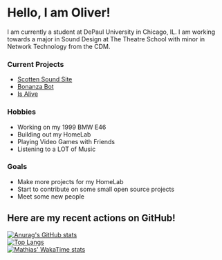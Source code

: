 # Hello, I am Oliver!

I am currently a student at DePaul University in Chicago, IL. I am working towards a major in Sound Design at The Theatre School with minor in Network Technology from the CDM.

### Current Projects
- [Scotten Sound Site](https://github.com/Scotten-Labs/Scotten-Sound-Site)
- [Bonanza Bot](https://github.com/Scotten-Labs/Bonanza-Bot)
- [Is Alive](https://github.com/Scotten-Labs/Is-Alive)

### Hobbies
- Working on my 1999 BMW E46
- Building out my HomeLab
- Playing Video Games with Friends
- Listening to a LOT of Music

### Goals
- Make more projects for my HomeLab
- Start to contribute on some small open source projects
- Meet some new people

## Here are my recent actions on GitHub!
[![Anurag's GitHub stats](https://github-readme-stats.vercel.app/api?username=oliv10&show_icons=true&count_private=true&hide_title=true&theme=dark&include_all_commits=true&hide_border=true)](https://github.com/anuraghazra/github-readme-stats)
<br>
[![Top Langs](https://github-readme-stats.vercel.app/api/top-langs/?username=oliv10&theme=dark&hide_border=true&layout=compact)](https://github.com/anuraghazra/github-readme-stats)
<br>
[![Mathias' WakaTime stats](https://github-readme-stats.vercel.app/api/wakatime?username=oliv10&theme=dark&hide_border=true&layout=compact)](https://github.com/anuraghazra/github-readme-stats)

